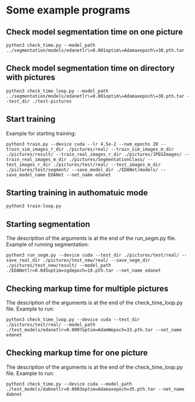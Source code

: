 # Some example programs

## Check model segmentation time on one picture
```
python3 check_time.py --model_path ../segmentation/models/edanetlr\=0.001optim\=Adamaxepoch\=38.pth.tar 
```

## Check model segmentation time on directory with pictures

```
python3 check_time_loop.py --model_path ../segmentation/models/edanetlr\=0.001optim\=Adamaxepoch\=38.pth.tar --test_dir ./test-pictures
```

## Start training  
Example for starting training: 
```
python3 train.py --device cuda --lr 4.5e-2 --num_epochs 20 --train_sim_images_r_dir ./pictures/real/ --train_sim_images_m_dir ./pictures/result/ --train_real_images_r_dir ./pictures/JPEGImages/ --train_real_images_m_dir ./pictures/SegmentationClass/ --test_images_r_dir ./pictures/test/real/ --test_images_m_dir ./pictures/test/segment/ --save_model_dir ./EDANet/models/ --save_model_name EDANet --net_name edanet
```

## Starting training in authomatuic mode
```
python3 train-loop.py
```
## Starting segmentation  
The description of the arguments is at the end of the run_segm.py file. Example of running segmentation: 
```
python3 run_segm.py --device cuda --test_dir ./pictures/test/real/ --save_real_dir ./pictures/test_new/real/ --save_segm_dir ./pictures/test_new/result/ --model_path ./EDANetlr=0.045optim=sgdepoch=19.pth.tar --net_name edanet
```

## Checking markup time for multiple pictures
The description of the arguments is at the end of the check_time_loop.py file. Example to run: 
```
python3 check_time_loop.py --device cuda --test_dir ./pictures/test/real/ --model_path ./test_models/edanetlr=0.0007optim=AdamWepoch=33.pth.tar --net_name edanet
```

## Checking markup time for one picture
The description of the arguments is at the end of the check_time_loop.py file. Example to run:  
```
python3 check_time.py --device cuda --model_path ./test_models/dabnetlr=0.0003optim=Adamaxepoch=35.pth.tar --net_name dabnet
```
